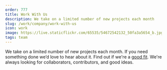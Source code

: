 ```yaml
---
order: 777
title: Work With Us
description: We take on a limited number of new projects each month
slug: /work/company/work-with-us
icon: work
image: https://live.staticflickr.com/65535/54672542132_50fa3a5654_b.jpg
tags: team
---
```


We take on a limited number of new projects each month. If you need something done we’d love to hear about it. Find out if we're a [good fit](/workcv). We're always looking for collaborators, contributors, and good ideas.
